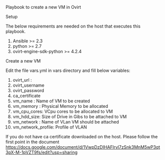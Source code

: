 

Playbook to create a new VM in Ovirt

Setup

The below requirements are needed on the host that executes this playbook.

1. Ansible >= 2.3
2. python >= 2.7
3. ovirt-engine-sdk-python >= 4.2.4


Create a new VM

 Edit the file vars.yml in vars directory and fill below variables:

   1. ovirt_url :
   2. ovirt_username
   3. ovirt_password
   4. ca_certificate  
   5. vm_name : Name of VM to be created
   6. vm_memory : Physical Memory to be allocated
   7. vm_cpu_cores: VCpu cores to be allocated to VM
   8. vm_hdd_size: Size of Drive in Gibs to be attached to VM
   9. vm_network : Name of VLan VM should be attached
  10. vm_network_profile: Profile of VLAN 

 If you do not have ca certificate downloaded on the host. Please follow the first point in the document
 https://docs.google.com/document/d/1VwpDzDIHAFlrvl7zSnk3MnM5wP3qt3pX-M-1pVZT9fs/edit?usp=sharing  
